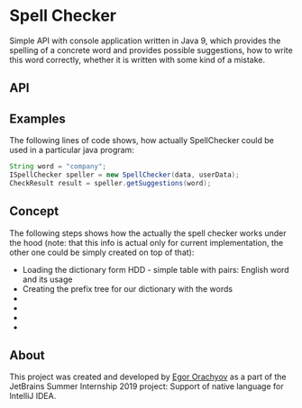 # Spell Checker

Simple API with console application written in Java 9, which
provides the spelling of a concrete word and provides possible 
suggestions, how to write this word correctly, whether it is written
with some kind of a mistake.

## API

## Examples

The following lines of code shows, how actually SpellChecker 
could be used in a particular java program:

```java
String word = "company";
ISpellChecker speller = new SpellChecker(data, userData);
CheckResult result = speller.getSuggestions(word);
```

## Concept

The following steps shows how the actually the spell checker works 
under the hood (note: that this info is actual only for current 
implementation, the other one could be simply created on top of that):

* Loading the dictionary form HDD - simple table with pairs: English word and its usage
* Creating the prefix tree for our dictionary with the words
* 
*
*
*

## About

This project was created and developed by [Egor Orachyov](https://github.com/EgorOrachyov)
as a part of the JetBrains Summer Internship 2019 project: Support of native language for IntelliJ IDEA. 